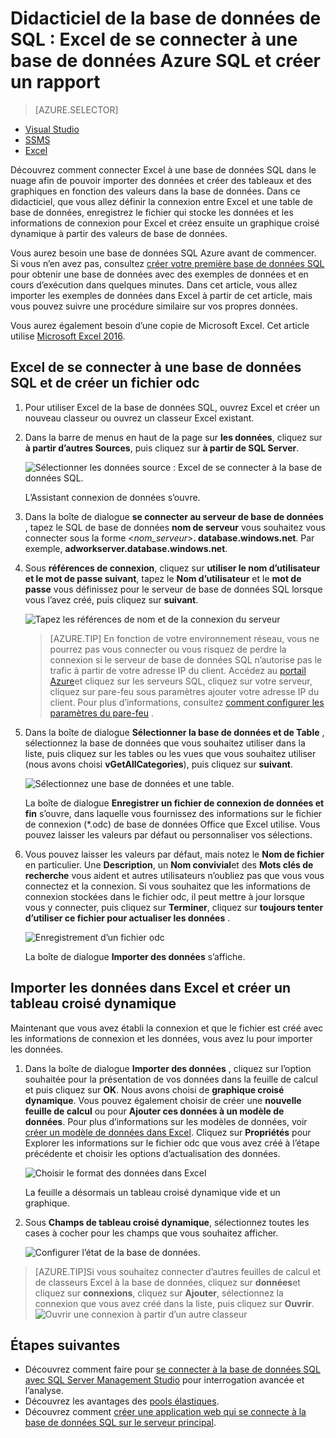 <properties
    pageTitle="Excel de se connecter à la base de données SQL | Microsoft Azure"
    description="Découvrez comment Microsoft Excel de se connecter à la base de données SQL d’Azure dans le nuage. Importer des données dans Excel pour l’exploration de données et de rapports."
    services="sql-database"
    keywords="se connecter excel à sql, d’importer des données vers excel"
    documentationCenter=""
    authors="joseidz"
    manager="jhubbard"
    editor=""/>


<tags
    ms.service="sql-database"
    ms.workload="data-management"
    ms.tgt_pltfrm="na"
    ms.devlang="na"
    ms.topic="get-started-article"
    ms.date="07/05/2016"
    ms.author="joseidz"/>


# <a name="sql-database-tutorial-connect-excel-to-an-azure-sql-database-and-create-a-report"></a>Didacticiel de la base de données de SQL : Excel de se connecter à une base de données Azure SQL et créer un rapport

> [AZURE.SELECTOR]
- [Visual Studio](sql-database-connect-query.md)
- [SSMS](sql-database-connect-query-ssms.md)
- [Excel](sql-database-connect-excel.md)

Découvrez comment connecter Excel à une base de données SQL dans le nuage afin de pouvoir importer des données et créer des tableaux et des graphiques en fonction des valeurs dans la base de données. Dans ce didacticiel, que vous allez définir la connexion entre Excel et une table de base de données, enregistrez le fichier qui stocke les données et les informations de connexion pour Excel et créez ensuite un graphique croisé dynamique à partir des valeurs de base de données.

Vous aurez besoin une base de données SQL Azure avant de commencer. Si vous n’en avez pas, consultez [créer votre première base de données SQL](sql-database-get-started.md) pour obtenir une base de données avec des exemples de données et en cours d’exécution dans quelques minutes. Dans cet article, vous allez importer les exemples de données dans Excel à partir de cet article, mais vous pouvez suivre une procédure similaire sur vos propres données.

Vous aurez également besoin d’une copie de Microsoft Excel. Cet article utilise [Microsoft Excel 2016](https://products.office.com/en-US/).

## <a name="connect-excel-to-a-sql-database-and-create-an-odc-file"></a>Excel de se connecter à une base de données SQL et de créer un fichier odc

1.  Pour utiliser Excel de la base de données SQL, ouvrez Excel et créer un nouveau classeur ou ouvrez un classeur Excel existant.

2.  Dans la barre de menus en haut de la page sur **les données**, cliquez sur **à partir d’autres Sources**, puis cliquez sur **à partir de SQL Server**.

    ![Sélectionner les données source : Excel de se connecter à la base de données SQL.](./media/sql-database-connect-excel/excel_data_source.png)

    L’Assistant connexion de données s’ouvre.

3.  Dans la boîte de dialogue **se connecter au serveur de base de données** , tapez le SQL de base de données **nom de serveur** vous souhaitez vous connecter sous la forme <*nom_serveur*>**. database.windows.net**. Par exemple, **adworkserver.database.windows.net**.

4.  Sous **références de connexion**, cliquez sur **utiliser le nom d’utilisateur et le mot de passe suivant**, tapez le **Nom d’utilisateur** et le **mot de passe** vous définissez pour le serveur de base de données SQL lorsque vous l’avez créé, puis cliquez sur **suivant**.

    ![Tapez les références de nom et de la connexion du serveur](./media/sql-database-connect-excel/connect-to-server.png)

    > [AZURE.TIP] En fonction de votre environnement réseau, vous ne pourrez pas vous connecter ou vous risquez de perdre la connexion si le serveur de base de données SQL n’autorise pas le trafic à partir de votre adresse IP du client. Accédez au [portail Azure](https://portal.azure.com/)et cliquez sur les serveurs SQL, cliquez sur votre serveur, cliquez sur pare-feu sous paramètres ajouter votre adresse IP du client. Pour plus d’informations, consultez [comment configurer les paramètres du pare-feu](sql-database-configure-firewall-settings.md) .

5. Dans la boîte de dialogue **Sélectionner la base de données et de Table** , sélectionnez la base de données que vous souhaitez utiliser dans la liste, puis cliquez sur les tables ou les vues que vous souhaitez utiliser (nous avons choisi **vGetAllCategories**), puis cliquez sur **suivant**.

    ![Sélectionnez une base de données et une table.](./media/sql-database-connect-excel/select-database-and-table.png)

    La boîte de dialogue **Enregistrer un fichier de connexion de données et fin** s’ouvre, dans laquelle vous fournissez des informations sur le fichier de connexion (*.odc) de base de données Office que Excel utilise. Vous pouvez laisser les valeurs par défaut ou personnaliser vos sélections.

6. Vous pouvez laisser les valeurs par défaut, mais notez le **Nom de fichier** en particulier. Une **Description**, un **Nom convivial**et des **Mots clés de recherche** vous aident et autres utilisateurs n’oubliez pas que vous vous connectez et la connexion. Si vous souhaitez que les informations de connexion stockées dans le fichier odc, il peut mettre à jour lorsque vous y connecter, puis cliquez sur **Terminer**, cliquez sur **toujours tenter d’utiliser ce fichier pour actualiser les données** .

    ![Enregistrement d’un fichier odc](./media/sql-database-connect-excel/save-odc-file.png)

    La boîte de dialogue **Importer des données** s’affiche.

## <a name="import-the-data-into-excel-and-create-a-pivot-chart"></a>Importer les données dans Excel et créer un tableau croisé dynamique
Maintenant que vous avez établi la connexion et que le fichier est créé avec les informations de connexion et les données, vous avez lu pour importer les données.

1. Dans la boîte de dialogue **Importer des données** , cliquez sur l’option souhaitée pour la présentation de vos données dans la feuille de calcul et puis cliquez sur **OK**. Nous avons choisi de **graphique croisé dynamique**. Vous pouvez également choisir de créer une **nouvelle feuille de calcul** ou pour **Ajouter ces données à un modèle de données**. Pour plus d’informations sur les modèles de données, voir [créer un modèle de données dans Excel](https://support.office.com/article/Create-a-Data-Model-in-Excel-87E7A54C-87DC-488E-9410-5C75DBCB0F7B). Cliquez sur **Propriétés** pour Explorer les informations sur le fichier odc que vous avez créé à l’étape précédente et choisir les options d’actualisation des données.

    ![Choisir le format des données dans Excel](./media/sql-database-connect-excel/import-data.png)

    La feuille a désormais un tableau croisé dynamique vide et un graphique.

8. Sous **Champs de tableau croisé dynamique**, sélectionnez toutes les cases à cocher pour les champs que vous souhaitez afficher.

    ![Configurer l’état de la base de données.](./media/sql-database-connect-excel/power-pivot-results.png)

> [AZURE.TIP]Si vous souhaitez connecter d’autres feuilles de calcul et de classeurs Excel à la base de données, cliquez sur **données**et cliquez sur **connexions**, cliquez sur **Ajouter**, sélectionnez la connexion que vous avez créé dans la liste, puis cliquez sur **Ouvrir**.
> ![Ouvrir une connexion à partir d’un autre classeur](./media/sql-database-connect-excel/open-from-another-workbook.png)

## <a name="next-steps"></a>Étapes suivantes

- Découvrez comment faire pour [se connecter à la base de données SQL avec SQL Server Management Studio](sql-database-connect-query-ssms.md) pour interrogation avancée et l’analyse.
- Découvrez les avantages des [pools élastiques](sql-database-elastic-pool.md).
- Découvrez comment [créer une application web qui se connecte à la base de données SQL sur le serveur principal](../app-service-web/web-sites-dotnet-deploy-aspnet-mvc-app-membership-oauth-sql-database.md).
